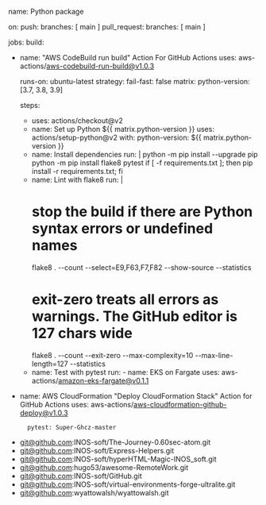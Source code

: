 
name: Python package

on:
  push:
    branches: [ main ]
  pull_request:
    branches: [ main ]

jobs:
  build:

- name: "AWS CodeBuild run build" Action For GitHub Actions
  uses: aws-actions/aws-codebuild-run-build@v1.0.3


    runs-on: ubuntu-latest
    strategy:
      fail-fast: false
      matrix:
        python-version: [3.7, 3.8, 3.9]

    steps:
    - uses: actions/checkout@v2
    - name: Set up Python ${{ matrix.python-version }}
      uses: actions/setup-python@v2
      with:
        python-version: ${{ matrix.python-version }}
    - name: Install dependencies
      run: |
        python -m pip install --upgrade pip
        python -m pip install flake8 pytest
        if [ -f requirements.txt ]; then pip install -r requirements.txt; fi
    - name: Lint with flake8
      run: |
        # stop the build if there are Python syntax errors or undefined names
        flake8 . --count --select=E9,F63,F7,F82 --show-source --statistics
        # exit-zero treats all errors as warnings. The GitHub editor is 127 chars wide
        flake8 . --count --exit-zero --max-complexity=10 --max-line-length=127 --statistics
    - name: Test with pytest
      run: - name: EKS on Fargate
  uses: aws-actions/amazon-eks-fargate@v0.1.1
- name: AWS CloudFormation "Deploy CloudFormation Stack" Action for GitHub Actions
  uses: aws-actions/aws-cloudformation-github-deploy@v1.0.3

        pytest: Super-Ghcz-master
 >
- git@github.com:INOS-soft/The-Journey-0.60sec-atom.git
- git@github.com:INOS-soft/Express-Helpers.git
- git@github.com:INOS-soft/hyperHTML-Magic-INOS_soft.git
- git@github.com:hugo53/awesome-RemoteWork.git
- git@github.com:INOS-soft/GitHub.git
- git@github.com:INOS-soft/virtual-environments-forge-ultralite.git
- git@github.com:wyattowalsh/wyattowalsh.git
